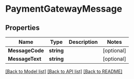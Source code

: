 # PaymentGatewayMessage

## Properties

Name | Type | Description | Notes
------------ | ------------- | ------------- | -------------
**MessageCode** | **string** |  | [optional] 
**MessageText** | **string** |  | [optional] 

[[Back to Model list]](../README.md#documentation-for-models) [[Back to API list]](../README.md#documentation-for-api-endpoints) [[Back to README]](../README.md)


